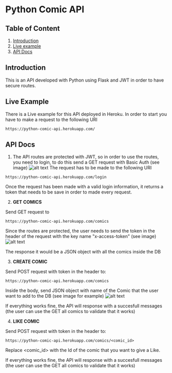# Python Comic API
## Table of Content
1. [Introduction](#introduction)
2. [Live example](#example)
3. [API Docs](#api_docs)



## Introduction <a name="introduction"></a>
This is an API developed with Python using Flask and JWT in order to have secure routes.

## Live Example <a name="example"></a>
There is a Live example for this API deployed in Heroku. In order to start you have to make a request to the following URI 
```
https://python-comic-api.herokuapp.com/
```
## API Docs <a name="api_docs"></a>
1. The API routes are protected with JWT, so in order to use the routes, you need to login, to do this send a GET request with Basic Auth (see image)
![alt text](http://res.cloudinary.com/jrleon90/image/upload/v1528004591/login_comic_api.png "Postman example")
  The request has to be made to the following URI
  ```
  https://python-comic-api.herokuapp.com/login
  ```
  Once the request has been made with a valid login information, it returns a token that needs to be save in order to made every request.
  
  2. **GET COMICS**

Send GET request to
  ```
  https://python-comic-api.herokuapp.com/comics
  ```
Since the routes are protected, the user needs to send the token in the header of the request with the key name "x-access-token" (see image)
![alt text](http://res.cloudinary.com/jrleon90/image/upload/v1528005242/get_comic_request.png "Postman example")

The response it would be a JSON object with all the comics inside the DB

3. **CREATE COMIC**

Send POST request with token in the header to:

  ```
  https://python-comic-api.herokuapp.com/comics
  ```
  Inside the body, send JSON object with name of the Comic that the user want to add to the DB (see image for example)
  ![alt text](http://res.cloudinary.com/jrleon90/image/upload/v1528005499/create_comic.png "Postman example")
  
  If everything works fine, the API will response with a succesfull messages (the user can use the GET all comics to validate that it works)
  
  4. **LIKE COMIC**
  
  Send POST request with token in the header to:

  ```
  https://python-comic-api.herokuapp.com/comics/<comic_id>
  ```

  Replace <comic_id> with the Id of the comic that you want to give a Like.
  
  If everything works fine, the API will response with a succesfull messages (the user can use the GET all comics to validate that it works)  

